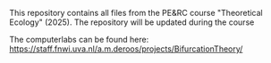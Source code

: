 This repository contains all files from the PE&RC course "Theoretical Ecology" (2025). The repository will be updated during the course 

The computerlabs can be found here: https://staff.fnwi.uva.nl/a.m.deroos/projects/BifurcationTheory/ 
